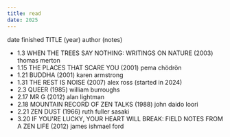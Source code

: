 ```yaml
---
title: read
date: 2025
---
```


date finished TITLE (year) author (notes)

- 1.3 WHEN THE TREES SAY NOTHING: WRITINGS ON NATURE (2003) thomas merton
- 1.15 THE PLACES THAT SCARE YOU (2001) pema chödrön
- 1.21 BUDDHA (2001) karen armstrong
- 1.31 THE REST IS NOISE (2007) alex ross (started in 2024)
- 2.3 QUEER (1985) william burroughs
- 2.17 MR G (2012) alan lightman
- 2.18 MOUNTAIN RECORD OF ZEN TALKS (1988) john daido loori
- 2.21 ZEN DUST (1966) ruth fuller sasaki
- 3.20 IF YOU'RE LUCKY, YOUR HEART WILL BREAK: FIELD NOTES FROM A ZEN LIFE (2012) james ishmael ford
